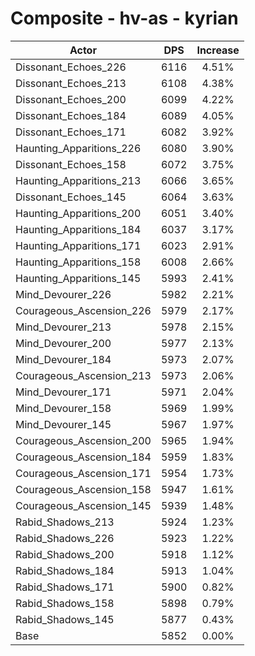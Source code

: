 # Composite - hv-as - kyrian
| Actor | DPS | Increase |
|---|:---:|:---:|
|Dissonant_Echoes_226|6116|4.51%|
|Dissonant_Echoes_213|6108|4.38%|
|Dissonant_Echoes_200|6099|4.22%|
|Dissonant_Echoes_184|6089|4.05%|
|Dissonant_Echoes_171|6082|3.92%|
|Haunting_Apparitions_226|6080|3.90%|
|Dissonant_Echoes_158|6072|3.75%|
|Haunting_Apparitions_213|6066|3.65%|
|Dissonant_Echoes_145|6064|3.63%|
|Haunting_Apparitions_200|6051|3.40%|
|Haunting_Apparitions_184|6037|3.17%|
|Haunting_Apparitions_171|6023|2.91%|
|Haunting_Apparitions_158|6008|2.66%|
|Haunting_Apparitions_145|5993|2.41%|
|Mind_Devourer_226|5982|2.21%|
|Courageous_Ascension_226|5979|2.17%|
|Mind_Devourer_213|5978|2.15%|
|Mind_Devourer_200|5977|2.13%|
|Mind_Devourer_184|5973|2.07%|
|Courageous_Ascension_213|5973|2.06%|
|Mind_Devourer_171|5971|2.04%|
|Mind_Devourer_158|5969|1.99%|
|Mind_Devourer_145|5967|1.97%|
|Courageous_Ascension_200|5965|1.94%|
|Courageous_Ascension_184|5959|1.83%|
|Courageous_Ascension_171|5954|1.73%|
|Courageous_Ascension_158|5947|1.61%|
|Courageous_Ascension_145|5939|1.48%|
|Rabid_Shadows_213|5924|1.23%|
|Rabid_Shadows_226|5923|1.22%|
|Rabid_Shadows_200|5918|1.12%|
|Rabid_Shadows_184|5913|1.04%|
|Rabid_Shadows_171|5900|0.82%|
|Rabid_Shadows_158|5898|0.79%|
|Rabid_Shadows_145|5877|0.43%|
|Base|5852|0.00%|
